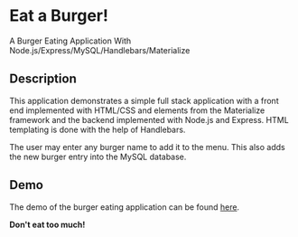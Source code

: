 # Eat a Burger!
A Burger Eating Application With Node.js/Express/MySQL/Handlebars/Materialize

## Description

This application demonstrates a simple full stack application with a front end implemented with HTML/CSS and elements from the Materialize framework and the backend implemented with Node.js and Express. HTML templating is done with the help of Handlebars.

The user may enter any burger name to add it to the menu. This also adds the new burger entry into the MySQL database. 

## Demo

The demo of the burger eating application can be found [here](https://young-river-67916.herokuapp.com/).



**Don't eat too much!**